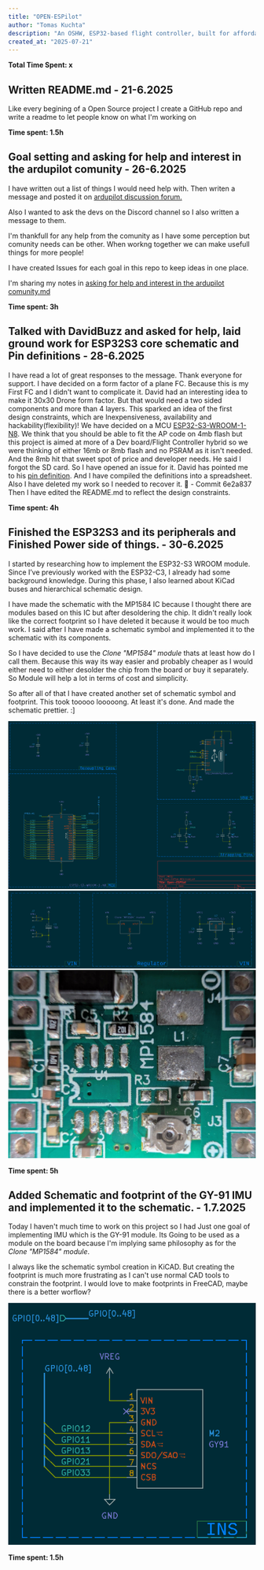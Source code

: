 ```yaml
---
title: "OPEN-ESPilot"
author: "Tomas Kuchta"
description: "An OSHW, ESP32-based flight controller, built for affordability, flexibility!"
created_at: "2025-07-21"
---
```


**Total Time Spent: x** <!-- Going to figure it out when I'm done-->

## Written README.md - 21-6.2025
Like every begining of a Open Source project I create a GitHub repo and write a readme to let people know on what I'm working on

**Time spent: 1.5h**

## Goal setting and asking for help and interest in the ardupilot comunity - 26-6.2025
I have written out a list of things I would need help with. Then writen a message and posted it on [ardupilot discussion forum.](https://discuss.ardupilot.org/t/help-me-build-the-first-open-source-esp32-flight-controller-for-makers/135974)

Also I wanted to ask the devs on the Discord channel so I also written a message to them.

I'm thankfull for any help from the comunity as I have some perception but comunity needs can be other. When workng together we can make usefull things for more people!

I have created Issues for each goal in this repo to keep ideas in one place.

I'm sharing my notes in [asking for help and interest in the ardupilot comunity.md](https://github.com/Tomas-Kuchta-FPV/Open-ESPilot/blob/41703091e80cd6ef6a6719e9a7e344e687c4ec42/asking%20for%20help%20and%20interest%20in%20the%20ardupilot%20comunity.md)

**Time spent: 3h**

## Talked with DavidBuzz and asked for help, laid ground work for ESP32S3 core schematic and Pin definitions - 28-6.2025
I have read a lot of great responses to the message. Thank everyone for support.
I have decided on a form factor of a plane FC. Because this is my First FC and I didn't want to complicate it.
David had an interesting idea to make it 30x30 Drone form factor. But that would need a two sided components and more than 4 layers.
This sparked an idea of the first design constraints, which are Inexpensiveness, availability and hackability(flexibility)!
We have decided on a MCU [ESP32-S3-WROOM-1-N8](https://lcsc.com/product-detail/WiFi-Modules_Espressif-Systems-ESP32-S3-WROOM-1-N8_C2913198.html?s_z=n_ESP32-S3-WROOM-1-N8).
We think that you should be able to fit the AP code on 4mb flash but this project is aimed at more of a Dev board/Flight Controller hybrid so we were thinking of either 16mb or 8mb flash and no PSRAM as it isn't needed. And the 8mb hit that sweet spot of price and developer needs.
He said I forgot the SD card. So I have opened an issue for it.
David has pointed me to his [pin definition](https://github.com/davidbuzz/ardupilot/blob/esp32s3-buzz-combined-sept-11th/libraries/AP_HAL_ESP32/README.esp32s3-pin-selection-hints.txt). And I have compiled the definitions into a spreadsheet.
Also I have deleted my work so I needed to recover it. 🤦 - Commit 6e2a837
Then I have edited the README.md to reflect the design constraints.

**Time spent: 4h**

## Finished the ESP32S3 and its peripherals and Finished Power side of things. - 30-6.2025
I started by researching how to implement the ESP32-S3 WROOM module. Since I’ve previously worked with the ESP32-C3, I already had some background knowledge.
During this phase, I also learned about KiCad buses and hierarchical schematic design.

I have made the schematic with the MP1584 IC because I thought there are modules based on this IC but after desoldering the chip. It didn't really look like the correct footprint so I have deleted it because it would be too much work. I said after I have made a schematic symbol and implemented it to the schematic with its components.

So I have decided to use the *Clone "MP1584" module* thats at least how do I call them. Because this way its way easier and probably cheaper as I would either need to either desolder the chip from the board or buy it separately. So Module will help a lot in terms of cost and simplicity.

So after all of that I have created another set of schematic symbol and footprint. This took tooooo looooong. At least it's done.
And made the schematic prettier. :]

![MCU Schematic](https://github.com/Tomas-Kuchta-FPV/Open-ESPilot/blob/main/Journal%20Images/MCU_Schematic.png)
![Power Schematic](https://github.com/Tomas-Kuchta-FPV/Open-ESPilot/blob/main/Journal%20Images/Power_Schematic.png)
![MCU Clone MP1584 module](https://github.com/Tomas-Kuchta-FPV/Open-ESPilot/blob/main/Journal%20Images/Clone_MP1584_module.jpg)

**Time spent: 5h**

## Added Schematic and footprint of the GY-91 IMU and implemented it to the schematic. - 1.7.2025
Today I haven't much time to work on this project so I had Just one goal of implementing IMU which is the GY-91 module.
Its Going to be used as a module on the board because I'm implying same philosophy as for the *Clone "MP1584" module*.

I always like the schematic symbol creation in KiCAD. But creating the footprint is much more frustrating as I can't use normal CAD tools to constrain the footprint. I would love to make footprints in FreeCAD, maybe there is a better worflow?

![IMU](https://github.com/Tomas-Kuchta-FPV/Open-ESPilot/blob/main/Journal%20Images/IMU_Schematic.png)

**Time spent: 1.5h**
